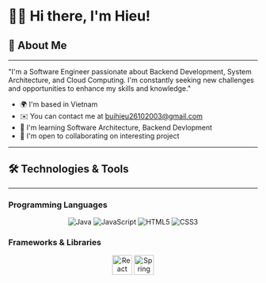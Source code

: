 # 👨‍💻 Hi there, I'm Hieu!
## 🚀 About Me
***
"I'm a Software Engineer passionate about Backend Development, System Architecture, and Cloud Computing. I'm constantly seeking new challenges and opportunities to enhance my skills and knowledge."
* 🌍  I'm based in Vietnam
* ✉️  You can contact me at buihieu26102003@gmail.com
* 🧠  I'm learning Software Architecture, Backend Devlopment
* 🤝  I'm open to collaborating on interesting project
***
## 🛠️ Technologies & Tools
***
### Programming Languages
<div align="center">
  <img src="https://camo.githubusercontent.com/7dca30b1b65f560fd34793d6af8da3ba68dbcf5e09139ed40bf9a8bdae079885/68747470733a2f2f6564656e742e6769746875622e696f2f537570657254696e7949636f6e732f696d616765732f7376672f6a6176612e737667" alt="Java" />
  <img src="https://img.shields.io/badge/JavaScript-F7DF1E?style=flat&logo=javascript&logoColor=black" alt="JavaScript" />
  <img src="https://img.shields.io/badge/HTML5-E34F26?style=flat&logo=html5&logoColor=white" alt="HTML5" />
  <img src="https://img.shields.io/badge/CSS3-1572B6?style=flat&logo=css3&logoColor=white" alt="CSS3" />
</div>

### Frameworks & Libraries
<div align="center">
 <img src="https://cdn.jsdelivr.net/gh/devicons/devicon/icons/react/react-original.svg" width="40" height="40" alt="React" />
<img src="https://cdn.jsdelivr.net/gh/devicons/devicon/icons/spring/spring-original.svg" width="40" height="40" alt="Spring" />

</div>
